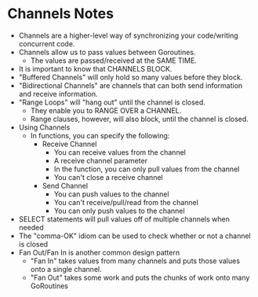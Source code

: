 # Channels Notes

- Channels are a higher-level way of synchronizing your code/writing concurrent code.
- Channels allow us to pass values between Goroutines.
  - The values are passed/received at the SAME TIME.
- It is important to know that CHANNELS BLOCK.
- "Buffered Channels" will only hold so many values before they block.
- "Bidirectional Channels" are channels that can both send information and receive information.
- "Range Loops" will "hang out" until the channel is closed.
  - They enable you to RANGE OVER a CHANNEL.
  - Range clauses, however, will also block, until the channel is closed.
- Using Channels
  - In functions, you can specify the following:
    - Receive Channel
      - You can receive values from the channel
      - A receive channel parameter
      - In the function, you can only pull values from the channel
      - You can't close a receive channel
    - Send Channel
      - You can push values to the channel
      - You can't receive/pull/read from the channel
      - You can only push values to the channel
- SELECT statements will pull values off of multiple channels when needed
- The "comma-OK" idiom can be used to check whether or not a channel is closed
- Fan Out/Fan In is another common design pattern
  - "Fan In" takes values from many channels and puts those values onto a single channel.
  - "Fan Out" takes some work and puts the chunks of work onto many GoRoutines

